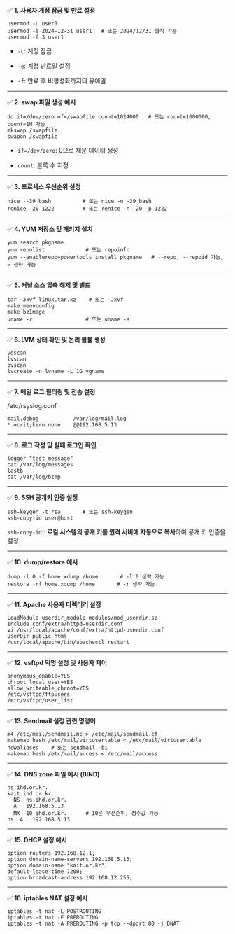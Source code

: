 

✅ **1. 사용자 계정 잠금 및 만료 설정**

```
usermod -L user1
usermod -e 2024-12-31 user1   # 또는 2024/12/31 형식 가능
usermod -f 3 user1
```

- `-L`: 계정 잠금
    
- `-e`: 계정 만료일 설정
    
- `-f`: 만료 후 비활성화까지의 유예일
    

---

✅ **2. swap 파일 생성 예시**

```
dd if=/dev/zero of=/swapfile count=1024000   # 또는 count=1000000, count=1M 가능
mkswap /swapfile
swapon /swapfile
```

- `if=/dev/zero`: 0으로 채운 데이터 생성
    
- `count`: 블록 수 지정
    

---

✅ **3. 프로세스 우선순위 설정**

```
nice --39 bash          # 또는 nice -n -39 bash
renice -20 1222         # 또는 renice -n -20 -p 1222
```

---

✅ **4. YUM 저장소 및 패키지 설치**

```
yum search pkgname
yum repolist             # 또는 repoinfo
yum --enablerepo=powertools install pkgname   # --repo, --repoid 가능, = 생략 가능
```

---

✅ **5. 커널 소스 압축 해제 및 빌드**

```
tar -Jxvf linux.tar.xz    # 또는 -Jxvf
make menuconfig
make bzImage
uname -r                 # 또는 uname -a
```

---

✅ **6. LVM 상태 확인 및 논리 볼륨 생성**

```
vgscan
lvscan
pvscan
lvcreate -n lvname -L 1G vgname
```

---

✅ **7. 메일 로그 필터링 및 전송 설정**

/etc/rsyslog.conf
```
mail.debug           /var/log/mail.log
*.=crit;kern.none    @@192.168.5.13
```

---

✅ **8. 로그 작성 및 실패 로그인 확인**

```
logger "test message"
cat /var/log/messages
lastb
cat /var/log/btmp
```

---

✅ **9. SSH 공개키 인증 설정**

```
ssh-keygen -t rsa       # 또는 ssh-keygen
ssh-copy-id user@host
```
`ssh-copy-id` : **로컬 시스템의 공개 키를 원격 서버에 자동으로 복사**하여 공개 키 인증을 설정

---

✅ **10. dump/restore 예시**

```
dump -l 0 -f home.xdump /home       # -l 0 생략 가능
restore -rf home.xdump /home       # -r 생략 가능
```

---

✅ **11. Apache 사용자 디렉터리 설정**

```
LoadModule userdir_module modules/mod_userdir.so
Include conf/extra/httpd-userdir.conf
vi /usr/local/apache/conf/extra/httpd-userdir.conf
UserDir public_html
/usr/local/apache/bin/apachectl restart
```

---

✅ **12. vsftpd 익명 설정 및 사용자 제어**

```
anonymous_enable=YES
chroot_local_user=YES
allow_writeable_chroot=YES
/etc/vsftpd/ftpusers
/etc/vsftpd/user_list
```

---

✅ **13. Sendmail 설정 관련 명령어**

```
m4 /etc/mail/sendmail.mc > /etc/mail/sendmail.cf
makemap hash /etc/mail/virtusertable < /etc/mail/virtusertable
newaliases    # 또는 sendmail -bi
makemap hash /etc/mail/access < /etc/mail/access
```

---

✅ **14. DNS zone 파일 예시 (BIND)**

```
ns.ihd.or.kr.
kait.ihd.or.kr.
  NS  ns.ihd.or.kr.
  A   192.168.5.13
  MX  10 ihd.or.kr.      # 10은 우선순위, 정수값 가능
ns  A   192.168.5.13
```

---

✅ **15. DHCP 설정 예시**

```
option routers 192.168.12.1;
option domain-name-servers 192.168.5.13;
option domain-name "kait.or.kr";
default-lease-time 7200;
option broadcast-address 192.168.12.255;
```

---

✅ **16. iptables NAT 설정 예시**

```
iptables -t nat -L POSTROUTING
iptables -t nat -F PREROUTING
iptables -t nat -A PREROUTING -p tcp --dport 80 -j DNAT
```